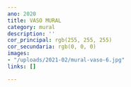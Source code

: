 ```yaml
---
ano: 2020
title: VASO MURAL
category: mural
description: ''
cor_principal: rgb(255, 255, 255)
cor_secundaria: rgb(0, 0, 0)
images:
- "/uploads/2021-02/mural-vaso-6.jpg"
links: []

---
```

